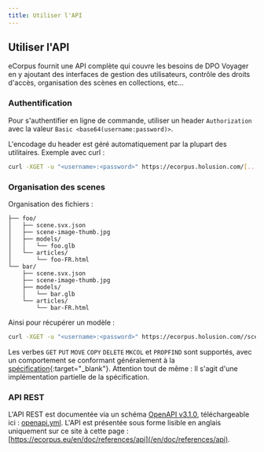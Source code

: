 ```yaml
---
title: Utiliser l'API
---
```


## Utiliser l'API

eCorpus fournit une API complète qui couvre les besoins de DPO Voyager en y ajoutant des interfaces de gestion des utilisateurs, contrôle des droits d'accès, organisation des scènes en collections, etc...


### Authentification

Pour s'authentifier en ligne de commande, utiliser un header `Authorization` avec la valeur `Basic <base64(username:password)>`.

L'encodage du header est géré automatiquement par la plupart des utilitaires. Exemple avec curl :

```bash
curl -XGET -u "<username>:<password>" https://ecorpus.holusion.com/[...]
```

### Organisation des scenes

Organisation des fichiers :

```
├── foo/
│   ├── scene.svx.json
│   ├── scene-image-thumb.jpg
│   ├── models/
│   │   └── foo.glb
│   └── articles/
│       └── foo-FR.html
└── bar/
    ├── scene.svx.json
    ├── scene-image-thumb.jpg
    ├── models/
    │   └── bar.glb
    └── articles/
        └── bar-FR.html
```

Ainsi pour récupérer un modèle :

```bash
curl -XGET -u "<username>:<password>" https://ecorpus.holusion.com//scenes/foo/models/foo.glb
```

Les verbes `GET` `PUT` `MOVE` `COPY` `DELETE` `MKCOL` et `PROPFIND` sont supportés, avec un comportement se conformant généralement à la [spécification](http://www.webdav.org/specs/rfc4918.html){:target="_blank"}. Attention tout de même : Il s'agit d'une implémentation partielle de la spécification.


### API REST

L'API REST est documentée via un schéma [OpenAPI v3.1.0](https://spec.openapis.org/oas/v3.1.0), téléchargeable ici : [openapi.yml](https://raw.githubusercontent.com/Holusion/eCorpus/gh_pages//_data/openapi.yml). L'API est présentée sous forme lisible en anglais uniquement sur ce site à cette page : [https://ecorpus.eu/en/doc/references/api](/en/doc/references/api).

